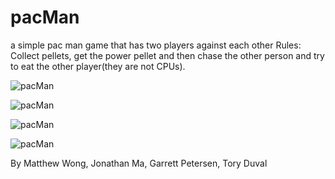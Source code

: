 # pacMan
a simple pac man game that has two players against each other
Rules: Collect pellets, get the power pellet and then chase the other person and try to eat the other player(they are not CPUs).

![pacMan](https://github.com/WREX-YX/pacMan/blob/master/src/PacMan.PNG)

![pacMan](https://github.com/WREX-YX/pacMan/blob/master/src/pacman.png)

![pacMan](https://github.com/WREX-YX/pacMan/blob/master/src/googlepacman.jpg)

![pacMan](https://github.com/WREX-YX/pacMan/blob/master/src/twopacmans.png)


By Matthew Wong, Jonathan Ma, Garrett Petersen, Tory Duval
